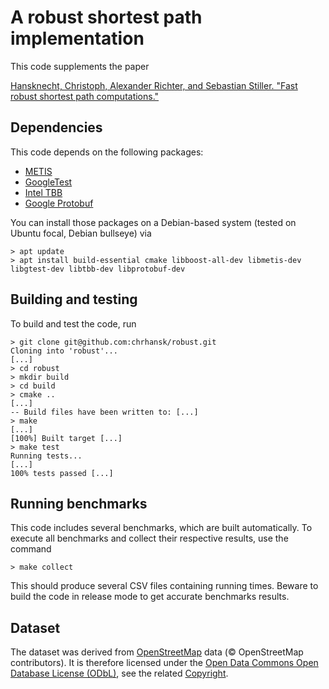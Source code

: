 # A robust shortest path implementation

This code supplements the paper

[Hansknecht, Christoph, Alexander Richter, and Sebastian Stiller. "Fast robust shortest path computations."](https://drops.dagstuhl.de/opus/volltexte/2018/9710/)

## Dependencies

This code depends on the following packages:

- [METIS](http://glaros.dtc.umn.edu/gkhome/views/metis)
- [GoogleTest](https://github.com/google/googletest)
- [Intel TBB](https://www.threadingbuildingblocks.org/)
- [Google Protobuf](https://developers.google.com/protocol-buffers)

You can install those packages on a Debian-based system (tested on Ubuntu focal, Debian bullseye) via

```shell
> apt update
> apt install build-essential cmake libboost-all-dev libmetis-dev libgtest-dev libtbb-dev libprotobuf-dev
```

## Building and testing

To build and test the code, run

```shell
> git clone git@github.com:chrhansk/robust.git
Cloning into 'robust'...
[...]
> cd robust
> mkdir build
> cd build
> cmake ..
[...]
-- Build files have been written to: [...]
> make
[...]
[100%] Built target [...]
> make test
Running tests...
[...]
100% tests passed [...]
```

## Running benchmarks

This code includes several benchmarks, which are built
automatically. To execute all benchmarks and collect their respective
results, use the command

```shell
> make collect
```

This should produce several CSV files containing running times. Beware
to build the code in release mode to get accurate benchmarks results.

## Dataset

The dataset was derived from [OpenStreetMap](https://www.openstreetmap.org) data (© OpenStreetMap contributors).
It is therefore licensed under the [Open Data Commons Open Database License (ODbL)](https://opendatacommons.org/licenses/odbl/), 
see the related [Copyright](https://www.openstreetmap.org/copyright).
